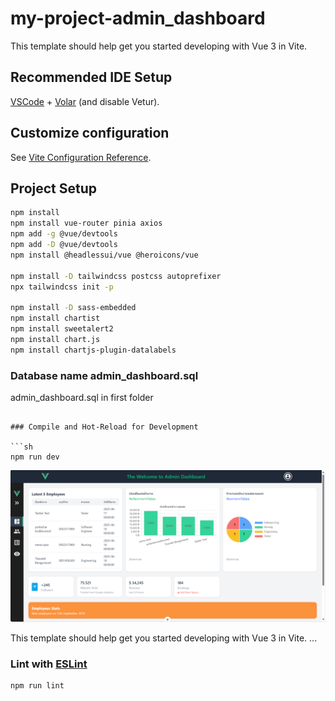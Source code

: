 # my-project-admin_dashboard

This template should help get you started developing with Vue 3 in Vite.

## Recommended IDE Setup

[VSCode](https://code.visualstudio.com/) + [Volar](https://marketplace.visualstudio.com/items?itemName=Vue.volar) (and disable Vetur).

## Customize configuration

See [Vite Configuration Reference](https://vite.dev/config/).

## Project Setup

```sh
npm install
npm install vue-router pinia axios
npm add -g @vue/devtools
npm add -D @vue/devtools
npm install @headlessui/vue @heroicons/vue

npm install -D tailwindcss postcss autoprefixer
npx tailwindcss init -p

npm install -D sass-embedded
npm install chartist
npm install sweetalert2
npm install chart.js
npm install chartjs-plugin-datalabels

```
### Database name admin_dashboard.sql
admin_dashboard.sql in first folder

```

### Compile and Hot-Reload for Development

```sh
npm run dev
```

![Dashboard Screenshot](https://raw.githubusercontent.com/puttachai/backend_admin_dashboard_PHP/refs/heads/main/img/screenshot/DashBoard.png)

This template should help get you started developing with Vue 3 in Vite.
...

### Lint with [ESLint](https://eslint.org/)

```sh
npm run lint
```
